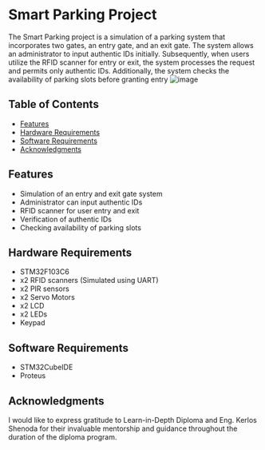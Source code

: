 # Smart Parking Project

The Smart Parking project is a simulation of a parking system that incorporates two gates, an entry gate, and an exit gate. The system allows an administrator to input authentic IDs initially. Subsequently, when users utilize the RFID scanner for entry or exit, the system processes the request and permits only authentic IDs. Additionally, the system checks the availability of parking slots before granting entry
![image](https://github.com/ZAK0EE/Smart-Parking/assets/82421473/34452df8-96b1-4b37-a6c0-9e02263bd306)


## Table of Contents
- [Features](#features)
- [Hardware Requirements](#hardware-requirements)
- [Software Requirements](#software-requirements)
- [Acknowledgments](#acknowledgments)

## Features

- Simulation of an entry and exit gate system
- Administrator can input authentic IDs
- RFID scanner for user entry and exit
- Verification of authentic IDs
- Checking availability of parking slots
## Hardware Requirements

- STM32F103C6
- x2 RFID scanners (Simulated using UART)
- x2 PIR sensors
- x2 Servo Motors
- x2 LCD
- x2 LEDs
- Keypad

## Software Requirements

- STM32CubeIDE
- Proteus


## Acknowledgments

I would like to express gratitude to Learn-in-Depth Diploma and Eng. Kerlos Shenoda for their invaluable mentorship and guidance throughout the duration of the diploma program. 
